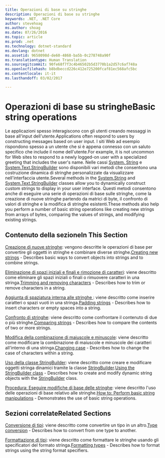 ```yaml
---
title: Operazioni di base su stringhe
description: Operazioni di base su stringhe
keywords: .NET, .NET Core
author: stevehoag
ms.author: shoag
ms.date: 07/26/2016
ms.topic: article
ms.prod: .net
ms.technology: dotnet-standard
ms.devlang: dotnet
ms.assetid: 9658098d-de60-4868-ba5b-0c278748a90f
ms.translationtype: Human Translation
ms.sourcegitcommit: 90fe68f7f3c4b46502b5d3770b1a2d57c6af748a
ms.openlocfilehash: b8bdbeccd226c412e725200fcaf81ec568afc5bc
ms.contentlocale: it-it
ms.lasthandoff: 03/02/2017

---
```


# <a name="basic-string-operations"></a><span data-ttu-id="c9ff8-104">Operazioni di base su stringhe</span><span class="sxs-lookup"><span data-stu-id="c9ff8-104">Basic string operations</span></span>

<span data-ttu-id="c9ff8-105">Le applicazioni spesso interagiscono con gli utenti creando messaggi in base all'input dell'utente.</span><span class="sxs-lookup"><span data-stu-id="c9ff8-105">Applications often respond to users by constructing messages based on user input.</span></span> <span data-ttu-id="c9ff8-106">I siti Web ad esempio rispondono spesso a un utente che si è appena connesso con un saluto specifico che include il nome dell'utente.</span><span class="sxs-lookup"><span data-stu-id="c9ff8-106">For example, it is not uncommon for Web sites to respond to a newly logged-on user with a specialized greeting that includes the user's name.</span></span> <span data-ttu-id="c9ff8-107">Nelle cassi [System. String](xref:System.String) e [System.Text.StringBuilder](xref:System.Text.StringBuilder) sono disponibili vari metodi che consentono una costruzione dinamica di stringhe personalizzate da visualizzare nell'interfaccia utente.</span><span class="sxs-lookup"><span data-stu-id="c9ff8-107">Several methods in the [System.String](xref:System.String) and [System.Text.StringBuilder](xref:System.Text.StringBuilder) classes allow you to dynamically construct custom strings to display in your user interface.</span></span> <span data-ttu-id="c9ff8-108">Questi metodi consentono anche di eseguire una serie di operazioni di base sulle stringhe, come la creazione di nuove stringhe partendo da matrici di byte, il confronto di valori di stringhe e la modifica di stringhe esistenti.</span><span class="sxs-lookup"><span data-stu-id="c9ff8-108">These methods also help you perform a number of basic string operations like creating new strings from arrays of bytes, comparing the values of strings, and modifying existing strings.</span></span>

## <a name="in-this-section"></a><span data-ttu-id="c9ff8-109">Contenuto della sezione</span><span class="sxs-lookup"><span data-stu-id="c9ff8-109">In This Section</span></span>

<span data-ttu-id="c9ff8-110">[Creazione di nuove stringhe](creating-new.md): vengono descritte le operazioni di base per convertire gli oggetti in stringhe e combinare diverse stringhe.</span><span class="sxs-lookup"><span data-stu-id="c9ff8-110">[Creating new strings](creating-new.md) - Describes basic ways to convert objects into strings and to combine strings.</span></span>

<span data-ttu-id="c9ff8-111">[Eliminazione di spazi iniziali e finali e rimozione di caratteri](trimming.md): viene descritto come eliminare gli spazi iniziali o finali o rimuovere caratteri in una stringa.</span><span class="sxs-lookup"><span data-stu-id="c9ff8-111">[Trimming and removing characters](trimming.md) - Describes how to trim or remove characters in a string.</span></span> 

<span data-ttu-id="c9ff8-112">[Aggiunta di spaziatura interna alle stringhe ](padding.md): viene descritto come inserire caratteri o spazi vuoti in una stringa.</span><span class="sxs-lookup"><span data-stu-id="c9ff8-112">[Padding strings](padding.md) - Describes how to insert characters or empty spaces into a string.</span></span>

<span data-ttu-id="c9ff8-113">[Confronto di stringhe](comparing.md): viene descritto come confrontare il contenuto di due o più stringhe.</span><span class="sxs-lookup"><span data-stu-id="c9ff8-113">[Comparing strings](comparing.md) - Describes how to compare the contents of two or more strings.</span></span>

<span data-ttu-id="c9ff8-114">[Modifica della combinazione di maiuscole e minuscole](changing-case.md): viene descritto come modificare la combinazione di maiuscole e minuscole dei caratteri all'interno di una stringa.</span><span class="sxs-lookup"><span data-stu-id="c9ff8-114">[Changing case](changing-case.md) - Describes how to change the case of characters within a string.</span></span>

<span data-ttu-id="c9ff8-115">[Uso della classe StringBuilder](stringbuilder.md): viene descritto come creare e modificare oggetti stringa dinamici tramite la classe [StringBuilder](xref:System.Text.StringBuilder).</span><span class="sxs-lookup"><span data-stu-id="c9ff8-115">[Using the StringBuilder class](stringbuilder.md) - Describes how to create and modify dynamic string objects with the [StringBuilder](xref:System.Text.StringBuilder) class.</span></span>

<span data-ttu-id="c9ff8-116">[Procedura: Eseguire modifiche di base delle stringhe](basic-manipulations.md): viene descritto l'uso delle operazioni di base relativo alle stringhe.</span><span class="sxs-lookup"><span data-stu-id="c9ff8-116">[How to: Perform basic string manipulations](basic-manipulations.md) - Demonstrates the use of basic string operations.</span></span>

## <a name="related-sections"></a><span data-ttu-id="c9ff8-117">Sezioni correlate</span><span class="sxs-lookup"><span data-stu-id="c9ff8-117">Related Sections</span></span>

<span data-ttu-id="c9ff8-118">[Conversione di tipi](type-conversion.md): viene descritto come convertire un tipo in un altro.</span><span class="sxs-lookup"><span data-stu-id="c9ff8-118">[Type conversion](type-conversion.md) - Describes how to convert from one type to another.</span></span>

<span data-ttu-id="c9ff8-119">[Formattazione di tipi](formatting-types.md): viene descritto come formattare le stringhe usando gli specificatori del formato stringa.</span><span class="sxs-lookup"><span data-stu-id="c9ff8-119">[Formatting types](formatting-types.md) - Describes how to format strings using the string format specifiers.</span></span>



